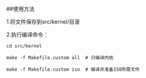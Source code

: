 ##使用方法

1.将文件保存到src/kernel/目录

2.执行编译命令：

    cd src/kernel

    make -f Makefile.custom all  # 只编译内核

    make -f Makefile.custom iso  # 编译并准备ISO所需文件
